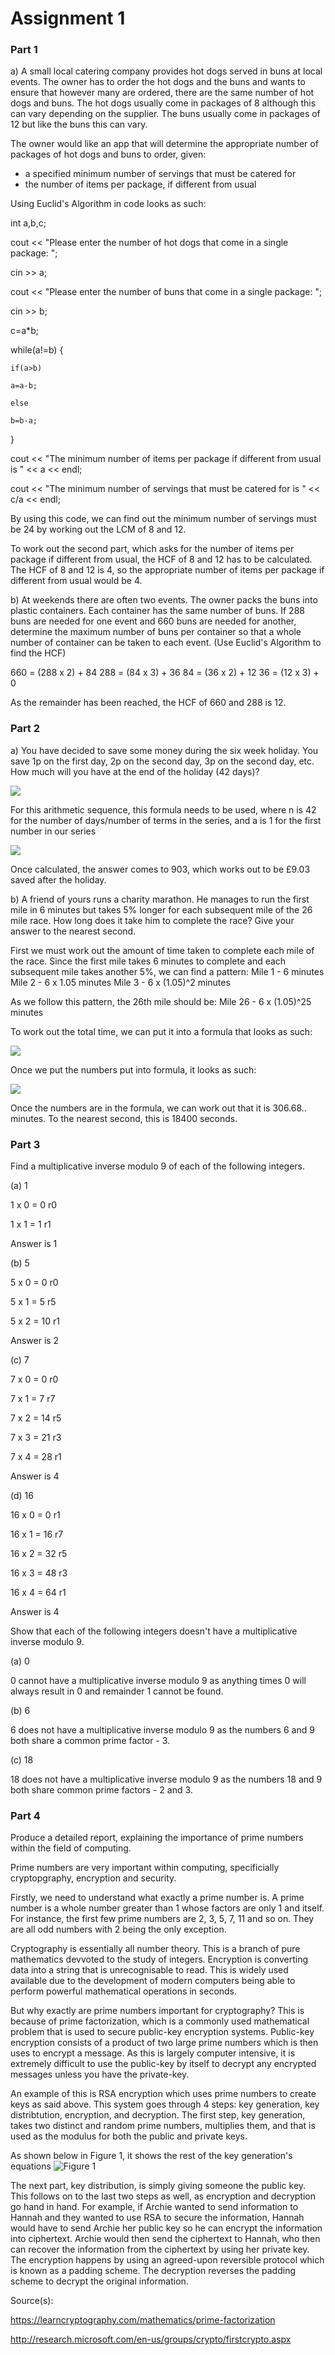 # Assignment 1

### Part 1
 a) A small local catering company provides hot dogs served in buns at local events. The owner has to order the hot dogs and the buns and wants to ensure that however many are ordered, there are the same number of hot dogs and buns. The hot dogs usually come in packages of 8 although this can vary depending on the supplier. The buns usually come in packages of 12 but like the buns this can vary.
 
The owner would like an app that will determine the appropriate number of packages of hot dogs and buns to order, given:
* a specified minimum number of servings that must be catered for
* the number of items per package, if different from usual

Using Euclid's Algorithm in code looks as such:

int a,b,c;

cout << "Please enter the number of hot dogs that come in a single package: ";

cin >> a; 

cout << "Please enter the number of buns that come in a single package: ";

cin >> b;

c=a*b; 

while(a!=b) { 

    if(a>b) 
    
	a=a-b; 
	
    else 
    
	b=b-a; 
	
}

cout << "The minimum number of items per package if different from usual is " << a << endl; 

cout << "The minimum number of servings that must be catered for is " << c/a << endl;

By using this code, we can find out the minimum number of servings must be 24 by working out the LCM of 8 and 12.

To work out the second part, which asks for the number of items per package if different from usual, the HCF of 8 and 12 has to be calculated. The HCF of 8 and 12 is 4, so the appropriate number of items per package if different from usual would be 4.


b) At weekends there are often two events. The owner packs the buns into plastic containers. Each container has the same number of buns. If 288 buns are needed for one event and 660 buns are needed for another, determine the maximum number of buns per container so that a whole number of container can be taken to each event.
(Use Euclid's Algorithm to find the HCF)

660 = (288 x 2) + 84
288 = (84 x 3) + 36
84 = (36 x 2) + 12
36 = (12 x 3) + 0

As the remainder has been reached, the HCF of 660 and 288 is 12.

### Part 2
a) You have decided to save some money during the six week holiday. You save 1p on the first day, 2p on the second day, 3p on the second day, etc. How much will you have at the end of the holiday (42 days)?

![](https://i.imgur.com/5cp8dK4.png)

For this arithmetic sequence, this formula needs to be used, where n is 42 for the number of days/number of terms in the series, and a is 1 for the first number in our series

![](https://i.imgur.com/ZHRhLNM.png)

Once calculated, the answer comes to 903, which works out to be £9.03 saved after the holiday.



b) A friend of yours runs a charity marathon. He manages to run the first mile in 6 minutes but takes 5% longer for each subsequent mile of the 26 mile race. How long does it take him to complete the race? Give your answer to the nearest second.

First we must work out the amount of time taken to complete each mile of the race.
Since the first mile takes 6 minutes to complete and each subsequent mile takes another 5%, we can find a pattern:
Mile 1 - 6 minutes
Mile 2 - 6 x 1.05 minutes
Mile 3 - 6 x (1.05)^2 minutes

As we follow this pattern, the 26th mile should be:
Mile 26 - 6 x (1.05)^25 minutes

To work out the total time, we can put it into a formula that looks as such:

![](https://i.imgur.com/oRw15S4.png)

Once we put the numbers put into formula, it looks as such:

![](https://i.imgur.com/4usLx6f.png)

Once the numbers are in the formula, we can work out that it is 306.68.. minutes. To the nearest second, this is 18400 seconds.

### Part 3
Find a multiplicative inverse modulo 9 of each of the following integers.

(a) 1

1 x 0 = 0  r0

1 x 1 = 1  r1

Answer is 1

(b) 5

5 x 0 = 0  r0

5 x 1 = 5  r5

5 x 2 = 10  r1

Answer is 2

(c) 7

7 x 0 = 0  r0

7 x 1 = 7  r7

7 x 2 = 14  r5

7 x 3 = 21  r3

7 x 4 = 28  r1

Answer is 4

(d) 16

16 x 0 = 0  r1

16 x 1 = 16  r7

16 x 2 = 32  r5

16 x 3 = 48  r3

16 x 4 = 64  r1

Answer is 4

Show that each of the following integers doesn't have a multiplicative inverse modulo 9.

(a) 0

0 cannot have a multiplicative inverse modulo 9 as anything times 0 will always result in 0 and remainder 1 cannot be found.

(b) 6

6 does not have a multiplicative inverse modulo 9 as the numbers 6 and 9 both share a common prime factor - 3.

(c) 18

18 does not have a multiplicative inverse modulo 9 as the numbers 18 and 9 both share common prime factors - 2 and 3.


### Part 4
Produce a detailed report, explaining the importance of prime numbers within the field of computing.

Prime numbers are very important within computing, specificially cryptopgraphy, encryption and security.

Firstly, we need to understand what exactly a prime number is. A prime number is a whole number greater than 1 whose factors are only 1 and itself. For instance, the first few prime numbers are 2, 3, 5, 7, 11 and so on. They are all odd numbers with 2 being the only exception.

Cryptography is essentially all number theory. This is a branch of pure mathematics devvoted to the study of integers. Encryption is converting data into a string that is unrecognisable to read. This is widely used available due to the development of modern computers being able to perform powerful mathematical operations in seconds.

But why exactly are prime numbers important for cryptography? This is because of prime factorization, which is a commonly used mathematical problem that is used to secure public-key encryption systems. Public-key encryption consists of a product of two large prime numbers which is then uses to encrypt a message. As this is largely computer intensive, it is extremely difficult to use the public-key by itself to decrypt any encrypted messages unless you have the private-key.

An example of this is RSA encryption which uses prime numbers to create keys as said above. This system goes through 4 steps: key generation, key distribtution, encryption, and decryption. The first step, key generation, takes two distinct and random prime numbers, multiplies them, and that is used as the modulus for both the public and private keys.

As shown below in Figure 1, it shows the rest of the key generation's equations
![Figure 1](https://i.imgur.com/dRmGGah.jpg)

The next part, key distribution, is simply giving someone the public key. This follows on to the last two steps as well, as encryption and decryption go hand in hand. For example, if Archie wanted to send information to Hannah and they wanted to use RSA to secure the information, Hannah would have to send Archie her public key so he can encrypt the information into ciphertext. Archie would then send the ciphertext to Hannah, who then can recover the information from the ciphertext by using her private key. The encryption happens by using an agreed-upon reversible protocol which is known as a padding scheme. The decryption reverses the padding scheme to decrypt the original information.




Source(s):

https://learncryptography.com/mathematics/prime-factorization

http://research.microsoft.com/en-us/groups/crypto/firstcrypto.aspx













